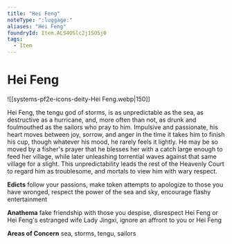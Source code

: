```yaml
---
title: "Hei Feng"
noteType: ":luggage:"
aliases: "Hei Feng"
foundryId: Item.ALS4OSlc2j1SO5j0
tags:
  - Item
---
```


# Hei Feng
![[systems-pf2e-icons-deity-Hei Feng.webp|150]]

Hei Feng, the tengu god of storms, is as unpredictable as the sea, as destructive as a hurricane, and, more often than not, as drunk and foulmouthed as the sailors who pray to him. Impulsive and passionate, his heart moves between joy, sorrow, and anger in the time it takes him to finish his cup, though whatever his mood, he rarely feels it lightly. He may be so moved by a fisher's prayer that he blesses her with a catch large enough to feed her village, while later unleashing torrential waves against that same village for a slight. This unpredictability leads the rest of the Heavenly Court to regard him as troublesome, and mortals to view him with wary respect.

**Edicts** follow your passions, make token attempts to apologize to those you have wronged, respect the power of the sea and sky, encourage flashy entertainment

**Anathema** fake friendship with those you despise, disrespect Hei Feng or Hei Feng's estranged wife Lady Jingxi, ignore an affront to you or Hei Feng

**Areas of Concern** sea, storms, tengu, sailors
